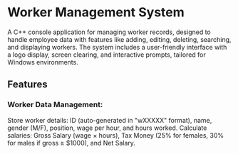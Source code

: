 # Worker Management System
A C++ console application for managing worker records, designed to handle employee data with features like adding, editing, deleting, searching, and displaying workers. The system includes a user-friendly interface with a logo display, screen clearing, and interactive prompts, tailored for Windows environments.

## Features
### Worker Data Management:
 Store worker details: ID (auto-generated in "wXXXXX" format), name, gender (M/F), position, wage per hour, and hours worked.
 Calculate salaries: Gross Salary (wage × hours), Tax Money (25% for females, 30% for males if gross ≥ $1000), and Net Salary.
